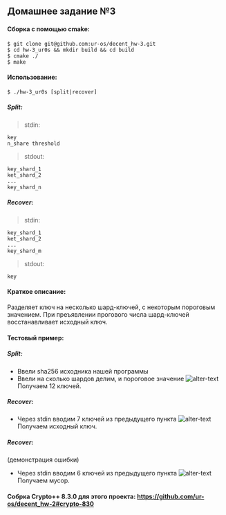 ## Домашнее задание №3

#### Сборка с помощью cmake:
```
$ git clone git@github.com:ur-os/decent_hw-3.git
$ cd hw-3_ur0s && mkdir build && cd build
$ cmake ./
$ make
```
#### Использование:
```
$ ./hw-3_ur0s [split|recover]
```
##### Split:
>stdin:
```
key
n_share threshold
```
>stdout:
```
key_shard_1
ket_shard_2
...
key_shard_n
```
##### Recover:
>stdin:
```
key_shard_1
ket_shard_2
...
key_shard_m
```

>stdout:
```
key
```

#### Краткое описание:
Разделяет ключ на несколько шард-ключей, 
с некоторым пороговым значением.
При преъявлении прогового числа шард-ключей
восстанавливает исходный ключ.

#### Тестовый пример:
##### Split:
 - Ввели sha256 исходника нашей программы
 - Ввели на сколько шардов делим, и пороговое значение
![alter-text](https://sun9-34.userapi.com/jIns1YuFVexPQ4bcde5BTqyMUUa5InvtB42B8Q/lPFr0JQhmmk.jpg)
Получаем 12 ключей.
##### Recover:
 - Через stdin вводим 7 ключей из предыдущего пункта
![alter-text](https://sun9-40.userapi.com/qiBqD6USEur0LWzFcKm-byXFgiYV2drvO4Nvcg/aY7Gkf7Ra64.jpg)
Получаем исходный ключ.
##### Recover:
(демонстрация ошибки)
- Через stdin вводим 6 ключей из предыдущего пункта
![alter-text](https://sun9-21.userapi.com/vEFJeucbJXKyiBkDZJOGz6FhMH0fm2W48Qmg7A/0bjiMNNn2gQ.jpg)
Получаем мусор.

#### Собрка Crypto++ 8.3.0 для этого проекта: https://github.com/ur-os/decent_hw-2#crypto-830
